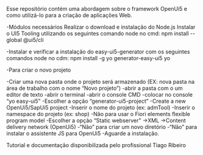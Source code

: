 Esse repositório contém uma abordagem sobre o framework OpenUi5 e como utilizá-lo para a criação de aplicações Web.

-Módulos necessários
  Realizar o download e instalação do Node.js
  Instalar o UI5 Tooling utilizando os seguintes comando node no cmd:
  npm install --global @ui5/cli

-Instalar e verificar a instalação  do easy-ui5-generator com os seguintes comandos node no cdm:
  npm install -g yo generator-easy-ui5
  yo

-Para criar o novo projeto

  -Criar uma nova pasta onde o projeto será armazenado (EX: nova pasta na área de trabalho com o nome “Novo projeto”)
  -abrir a pasta com o um editor de texto
  -abrir o terminal
  -abrir o console CMD
  -colocar no console “yo easy-ui5”
  -Escolher a opção “generator-ui5-project”
  -Create a new OpenUi5/SapUi5 project
  -Inserir o nome do projeto (ex: admTool)
  -Inserir o namespace do projeto (ex: shop)
  -Não para usar o Fiori elements flexible program model
  -Escolher a opção “Static webserver"
  ->XML
  ->Content delivery network (OpenUi5)
  -“Não” para criar um novo diretório
  -“Não” para instalar o assistente JS para OpenUi5
  -Aguarde a instalação.
  
Tutorial e documentação disponibilizada pelo profissional Tiago Ribeiro
